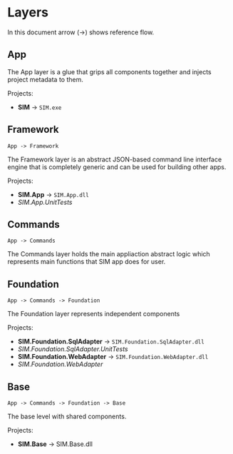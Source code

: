 # Layers

In this document arrow (->) shows reference flow.

## App

The App layer is a glue that grips all components together and injects project metadata to them.

Projects:

* **SIM** -> `SIM.exe`

## Framework

`App -> Framework`

The Framework layer is an abstract JSON-based command line interface engine that is completely generic and can be used for building other apps.

Projects:

* **SIM.App** -> `SIM.App.dll`
* *SIM.App.UnitTests*

## Commands

`App -> Commands`

The Commands layer holds the main appliaction abstract logic which represents main functions that SIM app does for user. 

## Foundation

`App -> Commands -> Foundation`

The Foundation layer represents independent components

Projects:

* **SIM.Foundation.SqlAdapter** -> `SIM.Foundation.SqlAdapter.dll`
* *SIM.Foundation.SqlAdapter.UnitTests*
* **SIM.Foundation.WebAdapter** -> `SIM.Foundation.WebAdapter.dll`
* *SIM.Foundation.WebAdapter*

## Base

`App -> Commands -> Foundation -> Base`

The base level with shared components.

Projects:

* **SIM.Base** -> SIM.Base.dll